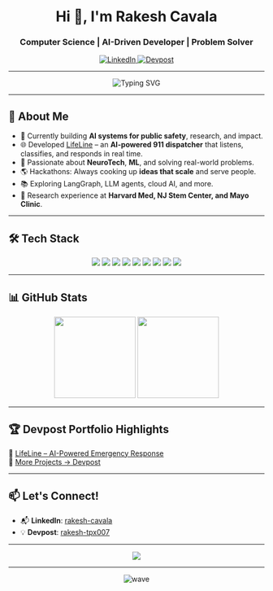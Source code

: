 <h1 align="center">Hi 👋, I'm Rakesh Cavala</h1>
<h3 align="center">Computer Science | AI-Driven Developer | Problem Solver</h3>

<p align="center">
  <a href="https://www.linkedin.com/in/rakesh-cavala-7375641a8/" target="_blank">
    <img src="https://img.shields.io/badge/LinkedIn-blue?style=for-the-badge&logo=linkedin" alt="LinkedIn"/>
  </a>
  <a href="https://devpost.com/rakesh-tpx007" target="_blank">
    <img src="https://img.shields.io/badge/Devpost-003E54?style=for-the-badge&logo=devpost&logoColor=white" alt="Devpost"/>
  </a>
</p>

---

<p align="center">
  <img src="https://readme-typing-svg.demolab.com?font=Fira+Code&weight=500&pause=1000&color=36BCF7&center=true&vCenter=true&width=600&lines=CS+Student+%7C+Full-Stack+Developer+%7C+AI+Builder;🚨+Built+LifeLine%3A+AI+911+Dispatcher;🌱+Learning+ML%2C+LangGraph%2C+NeuroTech;🏆+Hackathon+Winner+%7C+Research+Driven" alt="Typing SVG" />
</p>

---

## 🚀 About Me

- 🔭 Currently building **AI systems for public safety**, research, and impact.
- 🌐 Developed [LifeLine](https://devpost.com/software/lifeline-ai-emergency-response) – an **AI-powered 911 dispatcher** that listens, classifies, and responds in real time.
- 🧠 Passionate about **NeuroTech**, **ML**, and solving real-world problems.
- 🌎 Hackathons: Always cooking up **ideas that scale** and serve people.
- 📚 Exploring LangGraph, LLM agents, cloud AI, and more.
- 🧪 Research experience at **Harvard Med, NJ Stem Center, and Mayo Clinic**.

---

## 🛠️ Tech Stack

<p align="center">
  <img src="https://img.shields.io/badge/Python-3670A0?style=for-the-badge&logo=python&logoColor=white"/>
  <img src="https://img.shields.io/badge/Java-ED8B00?style=for-the-badge&logo=java&logoColor=white"/>
  <img src="https://img.shields.io/badge/JavaScript-F7DF1E?style=for-the-badge&logo=javascript&logoColor=black"/>
  <img src="https://img.shields.io/badge/React-20232a?style=for-the-badge&logo=react&logoColor=61dafb"/>
  <img src="https://img.shields.io/badge/Tailwind_CSS-38B2AC?style=for-the-badge&logo=tailwind-css&logoColor=white"/>
  <img src="https://img.shields.io/badge/MongoDB-4EA94B?style=for-the-badge&logo=mongodb&logoColor=white"/>
  <img src="https://img.shields.io/badge/Firebase-ffca28?style=for-the-badge&logo=firebase&logoColor=black"/>
  <img src="https://img.shields.io/badge/Twilio-F22F46?style=for-the-badge&logo=twilio&logoColor=white"/>
  <img src="https://img.shields.io/badge/OpenAI-412991?style=for-the-badge&logo=openai&logoColor=white"/>
</p>

---

## 📊 GitHub Stats

<p align="center">
  <img src="https://github-readme-stats.vercel.app/api?username=rakesh-tpx007&show_icons=true&theme=radical" height="160"/>
  <img src="https://github-readme-stats.vercel.app/api/top-langs/?username=rakesh-tpx007&layout=compact&theme=radical" height="160"/>
</p>

---

## 🏆 Devpost Portfolio Highlights

🔹 [LifeLine – AI-Powered Emergency Response](https://devpost.com/software/lifeline-ai-emergency-response)  
🔹 [More Projects → Devpost](https://devpost.com/rakesh-tpx007)

---

## 📫 Let's Connect!

- 📬 **LinkedIn**: [rakesh-cavala](https://www.linkedin.com/in/rakesh-cavala-7375641a8/)
- 💡 **Devpost**: [rakesh-tpx007](https://devpost.com/rakesh-tpx007)

---

<p align="center">
  <img src="https://github-profile-trophy.vercel.app/?username=rakesh-tpx007&theme=gruvbox&no-frame=true&row=1" />
</p>

---

<p align="center">
  <img src="https://github.com/rakeshcr92/rakeshcr92/blob/main/assets/cool-wave.svg" alt="wave" />
</p>

